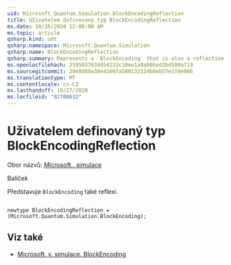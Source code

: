 ```yaml
---
uid: Microsoft.Quantum.Simulation.BlockEncodingReflection
title: Uživatelem definovaný typ BlockEncodingReflection
ms.date: 10/26/2020 12:00:00 AM
ms.topic: article
qsharp.kind: udt
qsharp.namespace: Microsoft.Quantum.Simulation
qsharp.name: BlockEncodingReflection
qsharp.summary: Represents a `BlockEncoding` that is also a reflection.
ms.openlocfilehash: 2395037634d54222c10ee1a9ab0bed2bd500a719
ms.sourcegitcommit: 29e0d88a30e4166fa580132124b0eb57e1f0e986
ms.translationtype: MT
ms.contentlocale: cs-CZ
ms.lasthandoff: 10/27/2020
ms.locfileid: "92708632"
---
```

# <a name="blockencodingreflection-user-defined-type"></a>Uživatelem definovaný typ BlockEncodingReflection

Obor názvů: [Microsoft.. simulace](xref:Microsoft.Quantum.Simulation)

Balíček [](https://nuget.org/packages/)


Představuje `BlockEncoding` také reflexi.

```qsharp

newtype BlockEncodingReflection = (Microsoft.Quantum.Simulation.BlockEncoding);
```



## <a name="see-also"></a>Viz také

- [Microsoft. v. simulace. BlockEncoding](xref:Microsoft.Quantum.Simulation.BlockEncoding)